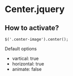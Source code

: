 # Center.jquery

## How to activate?
`$('.center-image').center();`

Default options
* vartical: true 
* horizontal: true
* animate: false

